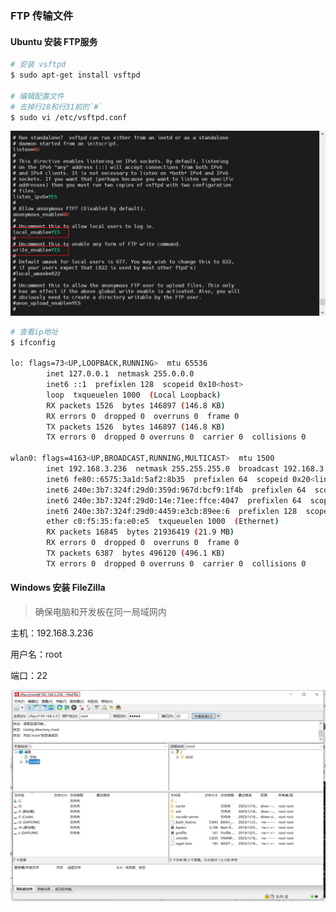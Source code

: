 ### FTP 传输文件

#### Ubuntu 安装 FTP服务

```bash
# 安装 vsftpd
$ sudo apt-get install vsftpd

# 编辑配置文件
# 去掉行28和行31前的`#`
$ sudo vi /etc/vsftpd.conf
```

![image-20250118005839939](.assets/ftp/image-20250118005839939.png)

```bash
# 查看ip地址
$ ifconfig

lo: flags=73<UP,LOOPBACK,RUNNING>  mtu 65536
        inet 127.0.0.1  netmask 255.0.0.0
        inet6 ::1  prefixlen 128  scopeid 0x10<host>
        loop  txqueuelen 1000  (Local Loopback)
        RX packets 1526  bytes 146897 (146.8 KB)
        RX errors 0  dropped 0  overruns 0  frame 0
        TX packets 1526  bytes 146897 (146.8 KB)
        TX errors 0  dropped 0 overruns 0  carrier 0  collisions 0

wlan0: flags=4163<UP,BROADCAST,RUNNING,MULTICAST>  mtu 1500
        inet 192.168.3.236  netmask 255.255.255.0  broadcast 192.168.3.255
        inet6 fe80::6575:3a1d:5af2:8b35  prefixlen 64  scopeid 0x20<link>
        inet6 240e:3b7:324f:29d0:359d:967d:bcf9:1f4b  prefixlen 64  scopeid 0x0<global>
        inet6 240e:3b7:324f:29d0:14e:71ee:ffce:4047  prefixlen 64  scopeid 0x0<global>
        inet6 240e:3b7:324f:29d0:4459:e3cb:89ee:6  prefixlen 128  scopeid 0x0<global>
        ether c0:f5:35:fa:e0:e5  txqueuelen 1000  (Ethernet)
        RX packets 16845  bytes 21936419 (21.9 MB)
        RX errors 0  dropped 0  overruns 0  frame 0
        TX packets 6387  bytes 496120 (496.1 KB)
        TX errors 0  dropped 0 overruns 0  carrier 0  collisions 0
```

#### Windows 安装 FileZilla

> 确保电脑和开发板在同一局域网内

主机：192.168.3.236

用户名：root 

端口：22

![image-20250118010031283](.assets/ftp/image-20250118010031283.png)

